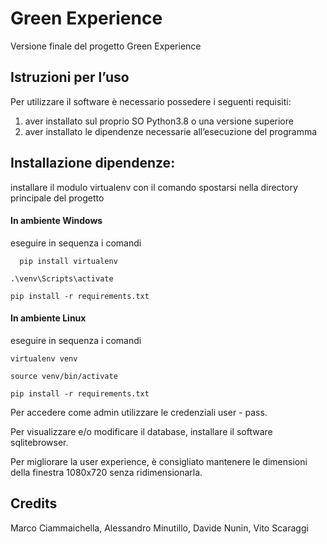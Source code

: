 # Green Experience
Versione finale del progetto Green Experience
## Istruzioni per l’uso 
Per utilizzare il software è necessario possedere i seguenti requisiti: 
1) aver installato sul proprio SO Python3.8 o una versione superiore 
2) aver installato le dipendenze necessarie all’esecuzione del programma 
## Installazione dipendenze: 
installare il modulo virtualenv con il comando 
spostarsi nella directory principale del progetto 
#### In ambiente Windows
eseguire in sequenza i comandi 
```
  pip install virtualenv
  ```
  ```
  .\venv\Scripts\activate 
  ```
  ```
pip install -r requirements.txt 
  ```
#### In ambiente Linux
eseguire in sequenza i comandi 
```
virtualenv venv 
```
```
source venv/bin/activate
``` 
```
pip install -r requirements.txt
```
Per accedere come admin utilizzare le credenziali user - pass.

Per visualizzare e/o modificare il database, installare il software sqlitebrowser.

Per migliorare la user experience, è consigliato mantenere le dimensioni della finestra 1080x720 senza ridimensionarla.

## Credits
Marco Ciammaichella, 
Alessandro Minutillo, 
Davide Nunin, 
Vito Scaraggi

